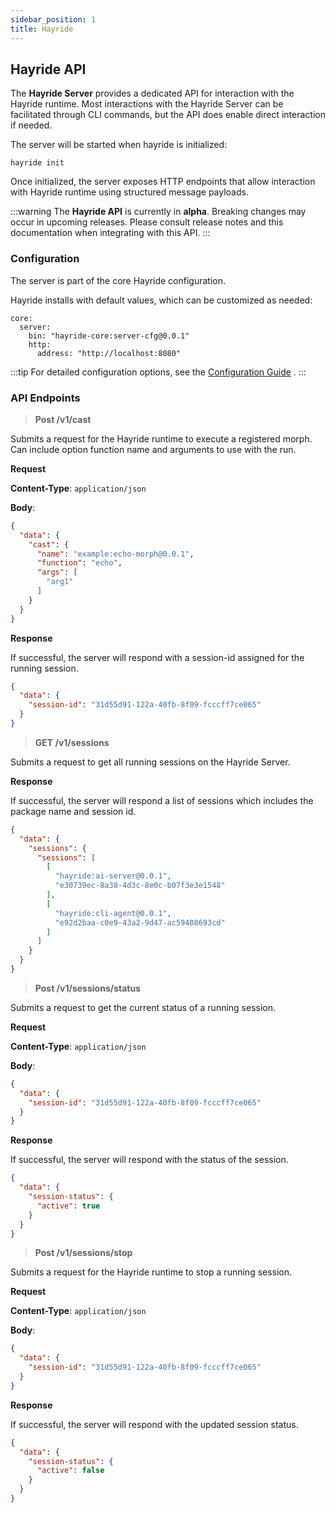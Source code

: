 ```yaml
---
sidebar_position: 1
title: Hayride
---
```


## Hayride API

The **Hayride Server** provides a dedicated API for interaction with the Hayride runtime. 
Most interactions with the Hayride Server can be facilitated through CLI commands, but the API does enable direct interaction if needed.

The server will be started when hayride is initialized:

```
hayride init
```

Once initialized, the server exposes HTTP endpoints that allow interaction with Hayride runtime using structured message payloads.

:::warning
The **Hayride API** is currently in **alpha**. Breaking changes may occur in upcoming releases. Please consult release notes and this documentation when integrating with this API.
:::

### Configuration

The server is part of the core Hayride configuration.

Hayride installs with default values, which can be customized as needed:

```
core:
  server:
    bin: "hayride-core:server-cfg@0.0.1"
    http:
      address: "http://localhost:8080"
```

:::tip
For detailed configuration options, see the [Configuration Guide](../../developer-guides/advanced/configuration.md) .
:::

### API Endpoints

> **Post /v1/cast**

Submits a request for the Hayride runtime to execute a registered morph. Can include option function name and arguments to use with the run.

**Request**

**Content-Type**: `application/json`

**Body**:
```JSON
{
  "data": {
    "cast": {
      "name": "example:echo-morph@0.0.1",
      "function": "echo",
      "args": [
        "arg1"
      ]
    }
  }
}
```

**Response**

If successful, the server will respond with a session-id assigned for the running session.

```JSON
{
  "data": {
    "session-id": "31d55d91-122a-40fb-8f09-fcccff7ce065"
  }
}
```

> **GET /v1/sessions**

Submits a request to get all running sessions on the Hayride Server.

**Response**

If successful, the server will respond a list of sessions which includes the package name and session id.

```JSON
{
  "data": {
    "sessions": {
      "sessions": [
        [
          "hayride:ai-server@0.0.1",
          "e30739ec-8a38-4d3c-8e0c-b07f3e3e1548"
        ],
        [
          "hayride:cli-agent@0.0.1",
          "e92d2baa-c0e9-43a2-9d47-ac59408693cd"
        ]
      ]
    }
  }
}
```

> **Post /v1/sessions/status**

Submits a request to get the current status of a running session.

**Request**

**Content-Type**: `application/json`

**Body**:
```JSON
{
  "data": {
    "session-id": "31d55d91-122a-40fb-8f09-fcccff7ce065"
  }
}
```

**Response**

If successful, the server will respond with the status of the session.

```JSON
{
  "data": {
    "session-status": {
      "active": true
    }
  }
}
```

> **Post /v1/sessions/stop**

Submits a request for the Hayride runtime to stop a running session.

**Request**

**Content-Type**: `application/json`

**Body**:
```JSON
{
  "data": {
    "session-id": "31d55d91-122a-40fb-8f09-fcccff7ce065"
  }
}
```

**Response**

If successful, the server will respond with the updated session status.

```JSON
{
  "data": {
    "session-status": {
      "active": false
    }
  }
}
```
